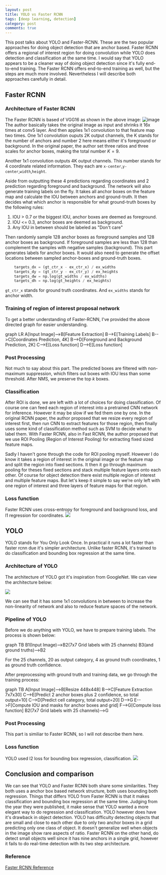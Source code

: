 ```yaml
---
layout: post
title: YOLO vs Faster RCNN
tags: [deep learning, detection]
category: post
comments: true
---
```

This post talks about YOLO and Faster-RCNN. These are the two popular approaches for doing object detection that are anchor based. Faster RCNN offers a regional of interest region for doing convolution while YOLO does detection and classification at the same time. I would say that YOLO appears to be a cleaner way of doing object detection since it's fully end-to-end training. The Faster RCNN offers end-to-end training as well, but the steps are much more involved. Nevertheless I will describe both approaches carefully in detail.

## Faster RCNN

### Architecture of Faster RCNN
The Faster RCNN is based of VGG16 as shown in the above image:
![image](https://ws3.sinaimg.cn/large/007BQ0gBgy1fzqqlthpt3j30c30ffmyj.jpg)
The author basically takes the original image as input and shrinks it 16x times at conv5 layer. And then applies 1x1 convolution to that feature map two times. One 1x1 convolution ouputs 2K output channels, the K stands for the number of anchors and number 2 here means either it's foreground or background. In the original paper, the author set three ratios and three scales for anchor boxes, making the total number $K=9$.

Another 1x1 convolution outputs 4K output channels. This number stands for 4 coordinate related information. They each are `x-center`,`y-center`,`width`,`height`.

Aside from outputting these 4 predictions regarding coordinates and 2 prediction regarding foreground and background. The network will also generate training labels on the fly. It takes all anchor boxes on the feature map and calculate the IOU between anchors and ground-truth. It then decides what which anchor is responsible for what ground-truth boxes by the following rules:

1. IOU > 0.7 or the biggest IOU, anchor boxes are deemed as foreground.
2. IOU <= 0.3, anchor boxes are deemed as background.
3. Any IOU in between should be labeled as "Don't care"

Then randomly sample 128 anchor boxes as foreground samples and 128 anchor boxes as background. If foreground samples are less than 128 than complement the samples with negative samples (background). This part generates labels for anchor boxes. It would also need to generate the offset locations between sampled anchor-boxes and ground-truth boxes.

```python
    targets_dx = (gt_ctr_x - ex_ctr_x) / ex_widths
    targets_dy = (gt_ctr_y - ex_ctr_y) / ex_heights
    targets_dw = np.log(gt_widths / ex_widths)
    targets_dh = np.log(gt_heights / ex_heights)
```

`gt_ctr_x` stands for ground truth coordinates. And `ex_widths` stands for anchor width.

### Training of region of interest proposal network
To get a better understanding of Faster-RCNN, I've provided the above directed graph for easier understanding.
<div class="mermaid">
graph LR
    A[Input Image]-->B[Feature Extraction]
    B-->E[Training Labels]
    B-->C[Coordinates Prediction, 4K]
    B-->D[Foreground and Background Prediction, 2K]
    C-->E[Loss function]
    D-->E[Loss function]
</div>

### Post Processing
Not much to say about this part. The predicted boxes are filtered with non-maximum suppression, which filters out boxes with IOU less than some threshold. After NMS, we preserve the top $k$ boxes.

### Classification
After ROI is done, we are left with a lot of choices for doing classification. Of course one can feed each region of interest into a pretrained CNN network for inference. However it may be slow if we fed them one by one. In the original RCNN paper, the author proposed that we resize every region of interest first, then run CNN to extract features for those region, then finally uses some kind of classification method such as SVM to decide what to label them. With Faster RCNN, also in Fast RCNN, the author proposed that we use ROI Pooling (Region of Interest Pooling) for extracting fixed sized feature maps.

Sadly I haven't gone through the code for ROI pooling myself. However I do know it takes a region of interest in the original image or the feature map and split the region into fixed sections. It then it go through maximum pooling for theses fixed sections and stack multiple feature layers onto each other. Of course for object detection there exist multiple region of interest and multiple feature maps. But let's keep it simple to say we're only left with one region of interest and three layers of feature maps for that region.

### Loss function
Faster RCNN uses cross-entropy for foreground and background loss, and l1 regression for coordinates.
![](http://om1hdizoc.bkt.clouddn.com/18-8-14/41961686.jpg)

## YOLO
YOLO stands for You Only Look Once. In practical it runs a lot faster than faster rcnn due it's simpler architecture. Unlike faster RCNN, it's trained to do classification and bounding box regression at the same time.

### Architecture of YOLO
The architecture of YOLO got it's inspiration from GoogleNet. We can view the architecture below:

![](http://om1hdizoc.bkt.clouddn.com/18-8-14/52468198.jpg)

We can see that it has some 1x1 convolutions in between to increase the non-linearity of network and also to reduce feature spaces of the network.

### Pipeline of YOLO
Before we do anything with YOLO, we have to prepare training labels. The process is shown below:
<div class="mermaid">
graph TB
    B1(Input Image)-->B2(7x7 Grid labels with 25 channels)
    B3(and ground truths)-->B2
</div>

For the 25 channels, 20 as output category, 4 as ground truth coordinates, 1 as ground truth confidence.

After preprocessing with ground truth and training data, we go through the training process:

<div class="mermaid">
graph TB
    A[Input Image]-->B[Resize 448x448]
    B-->C[Feature Extraction 7x7x30]
    C-->E[Predict 2 anchor boxes plus 2 confidence, so total output=10]
    C-->D[Predict cell category, total output=20]
    D-->G
    E-->F[Compute IOU and masks for anchor boxes and grid]
    F-->G[Compute loss function]
    B2(7x7 Grid labels with 25 channels)-->G
</div>

### Post Processing
This part is similiar to Faster RCNN, so I will not describe them here.

### Loss function
YOLO used l2 loss for bounding box regression, classification.
![](http://om1hdizoc.bkt.clouddn.com/18-8-14/97046698.jpg)

## Conclusion and comparison
We can see that YOLO and Faster RCNN both share some similarities. They both uses a anchor box based network structure, both uses bounding both regression. Things that differs YOLO from Faster RCNN is that it makes classification and bounding box regression at the same time. Judging from the year they were published, it make sense that YOLO wanted a more elegant way to do regression and classification. YOLO however does have it's drawback in object detection. YOLO has difficulty detecting objects that are small and close to each other due to only two anchor boxes in a grid predicting only one class of object. It doesn't generalize well when objects in the image show rare aspects of ratio. Faster RCNN on the other hand, do detect small objects well since it has nine anchors in a single grid, however it fails to do real-time detection with its two step architecture.

### Reference
[Faster RCNN Reference](https://zhuanlan.zhihu.com/p/24916624?refer=xiaoleimlnote)
